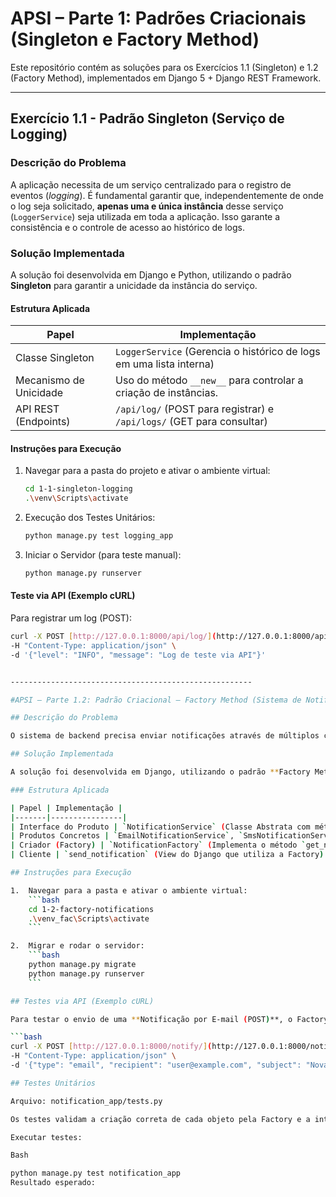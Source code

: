 #  APSI – Parte 1: Padrões Criacionais (Singleton e Factory Method)

Este repositório contém as soluções para os Exercícios 1.1 (Singleton) e 1.2 (Factory Method), implementados em Django 5 + Django REST Framework.

---

##  Exercício 1.1 - Padrão Singleton (Serviço de Logging)

### Descrição do Problema

A aplicação necessita de um serviço centralizado para o registro de eventos (*logging*). É fundamental garantir que, independentemente de onde o log seja solicitado, **apenas uma e única instância** desse serviço (`LoggerService`) seja utilizada em toda a aplicação. Isso garante a consistência e o controle de acesso ao histórico de logs.

### Solução Implementada

A solução foi desenvolvida em Django e Python, utilizando o padrão **Singleton** para garantir a unicidade da instância do serviço.

#### Estrutura Aplicada

| Papel | Implementação |
|-------|----------------|
| Classe Singleton | `LoggerService` (Gerencia o histórico de logs em uma lista interna) |
| Mecanismo de Unicidade | Uso do método `__new__` para controlar a criação de instâncias. |
| API REST (Endpoints) | `/api/log/` (POST para registrar) e `/api/logs/` (GET para consultar) |

#### Instruções para Execução

1.  Navegar para a pasta do projeto e ativar o ambiente virtual:
    ```bash
    cd 1-1-singleton-logging
    .\venv\Scripts\activate
    ```
2.  Execução dos Testes Unitários:
    ```bash
    python manage.py test logging_app
    ```
3.  Iniciar o Servidor (para teste manual):
    ```bash
    python manage.py runserver
    ```

#### Teste via API (Exemplo cURL)

Para registrar um log (POST):
```bash
curl -X POST [http://127.0.0.1:8000/api/log/](http://127.0.0.1:8000/api/log/) \
-H "Content-Type: application/json" \
-d '{"level": "INFO", "message": "Log de teste via API"}'


------------------------------------------------------

#APSI – Parte 1.2: Padrão Criacional – Factory Method (Sistema de Notificações)

## Descrição do Problema

O sistema de backend precisa enviar notificações através de múltiplos canais (E-mail, SMS, Push). O código de controle (Controller/View) não deve ter que decidir ou saber qual classe de notificação específica deve instanciar. É necessário um mecanismo que delegue a criação do objeto apropriado, mantendo o sistema aberto para novos canais no futuro.

## Solução Implementada

A solução foi desenvolvida em Django, utilizando o padrão **Factory Method** para desacoplar a criação de objetos de notificação do código que os utiliza. A `NotificationFactory` é responsável por retornar o objeto de serviço correto (E-mail, SMS ou Push) com base no tipo solicitado pela API.

### Estrutura Aplicada

| Papel | Implementação |
|-------|----------------|
| Interface do Produto | `NotificationService` (Classe Abstrata com método `send`) |
| Produtos Concretos | `EmailNotificationService`, `SmsNotificationService`, `PushNotificationService` |
| Criador (Factory) | `NotificationFactory` (Implementa o método `get_notification_service`) |
| Cliente | `send_notification` (View do Django que utiliza a Factory) |

## Instruções para Execução

1.  Navegar para a pasta e ativar o ambiente virtual:
    ```bash
    cd 1-2-factory-notifications
    .\venv_fac\Scripts\activate
    ```

2.  Migrar e rodar o servidor:
    ```bash
    python manage.py migrate
    python manage.py runserver
    ```

## Testes via API (Exemplo cURL)

Para testar o envio de uma **Notificação por E-mail (POST)**, o Factory Method cria o `EmailNotificationService`:

```bash
curl -X POST [http://127.0.0.1:8000/notify/](http://127.0.0.1:8000/notify/) \
-H "Content-Type: application/json" \
-d '{"type": "email", "recipient": "user@example.com", "subject": "Nova Fatura", "content": "Sua fatura está pronta."}'

## Testes Unitários

Arquivo: notification_app/tests.py

Os testes validam a criação correta de cada objeto pela Factory e a integração da API.

Executar testes:

Bash

python manage.py test notification_app
Resultado esperado:

